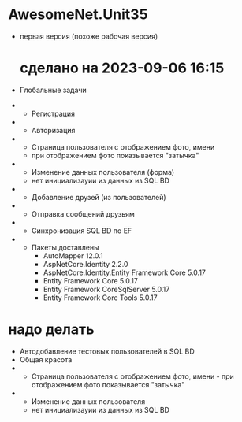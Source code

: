 # AwesomeNet.Unit35

- первая версия  (похоже рабочая версия)
  # сделано   на 2023-09-06 16:15
 - Глобальные задачи
  - - Регистрация
  - - Авторизация
  - - Страница пользователя с отображением фото, имени
    -  при отображением фото показывается "затычка"
  - - Изменение данных пользователя (форма)
    -   нет инициализауии из данных из SQL BD 
  - - Добавление друзей (из пользователей)
  - - Отправка сообщений друзьям
  - - Синхронизация SQL BD по EF

- - Пакеты доставлены
     +  AutoMapper 12.0.1
     +  AspNetCore.Identity 2.2.0
     +  AspNetCore.Identity.Entity Framework Core 5.0.17
     +  Entity Framework Core 5.0.17
     +  Entity Framework CoreSqlServer  5.0.17
     +  Entity Framework Core Tools  5.0.17
       
# надо делать
 - Автодобавление тестовых пользователей в SQL BD  
  - Общая красота
   - - Страница пользователя с отображением фото, имени
    -  при отображением фото показывается "затычка"
  - - Изменение данных пользователя 
    -   нет инициализауии из данных из SQL BD
